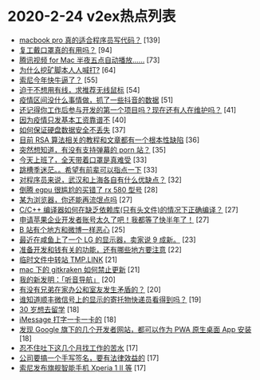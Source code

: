 # 2020-2-24 v2ex热点列表

+ [macbook pro 真的适合程序员写代码？](https://www.v2ex.com/t/646999#reply139) [139]
+ [复工戴口罩真的有用吗？](https://www.v2ex.com/t/647027#reply94) [94]
+ [腾讯视频 for Mac 半夜五点自动播放……](https://www.v2ex.com/t/646971#reply73) [73]
+ [为什么挖矿脚本人人喊打?](https://www.v2ex.com/t/647100#reply64) [64]
+ [索尼今年快牛逼了？](https://www.v2ex.com/t/647187#reply55) [55]
+ [迫于不想用有线，求推荐无线鼠标](https://www.v2ex.com/t/647012#reply54) [54]
+ [疫情区间没什么事情做，抓了一些抖音的数据](https://www.v2ex.com/t/647101#reply51) [51]
+ [还记得你工作后参与开发的第一个项目吗？现在还有人在维护吗？](https://www.v2ex.com/t/647041#reply41) [41]
+ [因为疫情只发基本工资靠谱不](https://www.v2ex.com/t/647071#reply40) [40]
+ [如何保证硬盘数据安全不丢失](https://www.v2ex.com/t/646988#reply37) [37]
+ [目前 RSA 算法相关的教程和文章都有一个根本性缺陷](https://www.v2ex.com/t/646975#reply36) [36]
+ [突然想知道，有没有支持弹幕的 porn 站？](https://www.v2ex.com/t/647138#reply35) [35]
+ [今天上班了，全天带着口罩是真难受](https://www.v2ex.com/t/646991#reply33) [33]
+ [跳槽季迷茫。。希望有前辈可以指点一下](https://www.v2ex.com/t/647089#reply33) [33]
+ [对程序员来说，武汉和上海各自有什么优缺点？](https://www.v2ex.com/t/647018#reply32) [32]
+ [倒腾 egpu 很尴尬的买错了 rx 580 型号](https://www.v2ex.com/t/647036#reply28) [28]
+ [某为浏览器，你还能再流氓点吗](https://www.v2ex.com/t/647001#reply27) [27]
+ [C/C++ 编译器如何在缺乏依赖库(只有头文件)的情况下正确编译？](https://www.v2ex.com/t/647011#reply27) [27]
+ [申请苹果企业开发者账号太久了吧！我都等了快半年了！](https://www.v2ex.com/t/647149#reply27) [27]
+ [B 站有个地方和微博一样恶心](https://www.v2ex.com/t/647175#reply25) [25]
+ [最近在咸鱼上了一个 LG 的显示器，卖家说 9 成新。](https://www.v2ex.com/t/647049#reply23) [23]
+ [准备开发和钱有关的功能，还有哪些地方要注意](https://www.v2ex.com/t/647058#reply22) [22]
+ [临时文件中转站 TMP.LINK](https://www.v2ex.com/t/646966#reply21) [21]
+ [mac 下的 gitkraken 如何禁止更新](https://www.v2ex.com/t/646997#reply21) [21]
+ [我的新发明：「听音导航」](https://www.v2ex.com/t/647066#reply20) [20]
+ [有没有兄弟在家办公和室友发生矛盾的？](https://www.v2ex.com/t/647090#reply20) [20]
+ [谁知道顺丰微信号上的显示的寄托物快递员看得到吗？](https://www.v2ex.com/t/646973#reply19) [19]
+ [30 岁想去留学](https://www.v2ex.com/t/647181#reply18) [18]
+ [iMessage 打字一卡一卡的](https://www.v2ex.com/t/647109#reply18) [18]
+ [发现 Google 旗下的几个开发者网站，都可以作为 PWA 原生桌面 App 安装](https://www.v2ex.com/t/647135#reply18) [18]
+ [忍不住吐下这几个月找工作的苦水](https://www.v2ex.com/t/647059#reply17) [17]
+ [公司要搞一个手写签名，要有法律效益的](https://www.v2ex.com/t/647080#reply17) [17]
+ [索尼发布旗舰智能手机 Xperia 1 II 等](https://www.v2ex.com/t/647137#reply17) [17]

